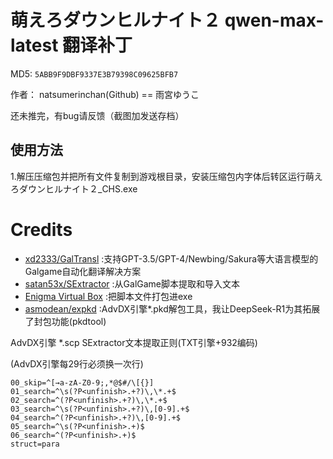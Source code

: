 # 萌えろダウンヒルナイト２ qwen-max-latest 翻译补丁 

MD5: `5ABB9F9DBF9337E3B79398C09625BFB7`

作者： natsumerinchan(Github) == 雨宮ゆうこ

还未推完，有bug请反馈（截图加发送存档）

## 使用方法
1.解压压缩包并把所有文件复制到游戏根目录，安装压缩包内字体后转区运行萌えろダウンヒルナイト２_CHS.exe

# Credits

- [xd2333/GalTransl](https://github.com/xd2333/GalTransl.git) :支持GPT-3.5/GPT-4/Newbing/Sakura等大语言模型的Galgame自动化翻译解决方案
- [satan53x/SExtractor](https://github.com/satan53x/SExtractor.git) :从GalGame脚本提取和导入文本
- [Enigma Virtual Box](https://enigmaprotector.com/assets/files/enigmavb.exe) :把脚本文件打包进exe
- [asmodean/expkd](http://asmodean.reverse.net/pages/expkd.html) :AdvDX引擎*.pkd解包工具，我让DeepSeek-R1为其拓展了封包功能(pkdtool)

AdvDX引擎 *.scp SExtractor文本提取正则(TXT引擎+932编码)

(AdvDX引擎每29行必须换一次行)
```
00_skip=^[→a-zA-Z0-9;,*@$#/\[{}]
01_search=^\s(?P<unfinish>.+?)\,\*.+$
02_search=^(?P<unfinish>.+?)\,\*.+$
03_search=^\s(?P<unfinish>.+?)\,[0-9].+$
04_search=^(?P<unfinish>.+?)\,[0-9].+$
05_search=^\s(?P<unfinish>.+)$
06_search=^(?P<unfinish>.+)$
struct=para
```
